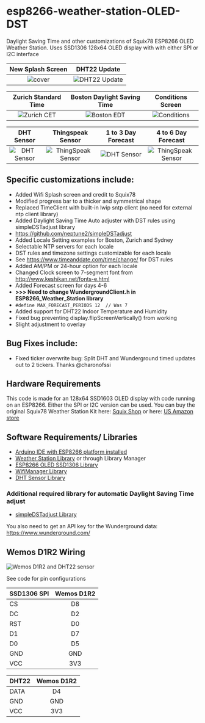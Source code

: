 # esp8266-weather-station-OLED-DST

Daylight Saving Time and other customizations of Squix78 ESP8266 OLED Weather Station.
Uses SSD1306 128x64 OLED display with with either SPI or I2C interface

| New Splash Screen | DHT22 Update |
|:-----------------:|:------------:|
| ![cover](https://github.com/neptune2/esp8266-weather-station-oled-DST/raw/master/resources/splash.jpg) | ![DHT22 Update](https://github.com/neptune2/esp8266-weather-station-oled-DST/raw/master/resources/DHT22_update.jpg) |

| Zurich Standard Time | Boston Daylight Saving Time | Conditions Screen |
|:--------------------:|:---------------------------:|:-----------------:|
| ![Zurich CET](https://github.com/neptune2/esp8266-weather-station-oled-DST/raw/master/resources/Zurich_CET.jpg) | ![Boston EDT](https://github.com/neptune2/esp8266-weather-station-oled-DST/raw/master/resources/Boston_EDT.jpg) | ![Conditions](https://github.com/neptune2/esp8266-weather-station-oled-DST/raw/master/resources/conditions.jpg) |

| DHT Sensor | Thingspeak Sensor | 1 to 3 Day Forecast | 4 to 6 Day Forecast |
|:----------:|:-----------------:|:-------------------:|:-------------------:|
| ![DHT Sensor](https://github.com/neptune2/esp8266-weather-station-oled-DST/raw/master/resources/DHT22_sensor.jpg) | ![ThingSpeak Sensor](https://github.com/neptune2/esp8266-weather-station-oled-DST/raw/master/resources/thingspeak.jpg) |  ![DHT Sensor](https://github.com/neptune2/esp8266-weather-station-oled-DST/raw/master/resources/1-3_day_forecast.jpg) | ![ThingSpeak Sensor](https://github.com/neptune2/esp8266-weather-station-oled-DST/raw/master/resources/4-6_day_forecast.jpg) |

## Specific customizations include:

*  Added Wifi Splash screen and credit to Squix78
*  Modified progress bar to a thicker and symmetrical shape
*  Replaced TimeClient with built-in lwip sntp client (no need for external ntp client library)
*  Added Daylight Saving Time Auto adjuster with DST rules using simpleDSTadjust library
 * https://github.com/neptune2/simpleDSTadjust
*  Added Locale Setting examples for Boston, Zurich and Sydney
 * Selectable NTP servers for each locale
 * DST rules and timezone settings customizable for each locale
  * See https://www.timeanddate.com/time/change/ for DST rules
 * Added AM/PM or 24-hour option for each locale
*  Changed Clock screen to 7-segment font from http://www.keshikan.net/fonts-e.html
*  Added Forecast screen for days 4-6
 * **>>> Need to change WundergroundClient.h in ESP8266_Weather_Station library**
 * `#define MAX_FORECAST_PERIODS 12  // Was 7`
*  Added support for DHT22 Indoor Temperature and Humidity
*  Fixed bug preventing display.flipScreenVertically() from working
* Slight adjustment to overlay

## Bug Fixes include:

* Fixed ticker overwrite bug: Split DHT and Wunderground timed updates out to 2 tickers. Thanks @charonofssi

## Hardware Requirements

This code is made for an 128x64 SSD1603 OLED display with code running on an ESP8266.
Either the SPI or I2C version can be used.
You can buy the original Squix78 Weather Station Kit here: 
[Squix Shop](https://shop.squix.ch/index.php/esp8266.html) or here: [US Amazon store](https://www.amazon.com/gp/product/B01KE7BA3O)

## Software Requirements/ Libraries

* [Arduino IDE with ESP8266 platform installed](https://github.com/esp8266/Arduino)
* [Weather Station Library](https://github.com/squix78/esp8266-weather-station) or through Library Manager
* [ESP8266 OLED SSD1306 Library](https://github.com/squix78/esp8266-oled-ssd1306)
* [WifiManager Library](https://github.com/tzapu/WiFiManager)
* [DHT Sensor Library](https://github.com/adafruit/DHT-sensor-library)

### Additional required library for automatic Daylight Saving Time adjust
* [simpleDSTadjust Library](https://github.com/neptune2/simpleDSTadjust)

You also need to get an API key for the Wunderground data: https://www.wunderground.com/

## Wemos D1R2 Wiring
![Wemos D1R2 and DHT22 sensor](https://github.com/neptune2/esp8266-weather-station-oled-DST/raw/master/resources/cover.jpg)

See code for pin configurations

| SSD1306 SPI | Wemos D1R2 |
| ----------- |:----------:|
| CS          | D8         |
| DC          | D2         |
| RST         | D0         |
| D1          | D7         |
| D0          | D5         |
| GND         | GND        |
| VCC         | 3V3        |

| DHT22 | Wemos D1R2 |
| ----- |:----------:| 
| DATA  | D4         |
| GND   | GND        |
| VCC   | 3V3        |
